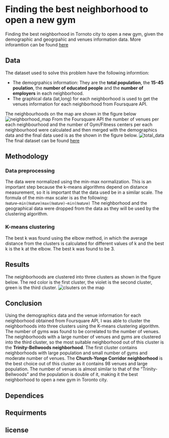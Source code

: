 # Finding the best neighborhood to open a new gym

Finding the best neighborhood in Tornoto city to open a new gym, given the demographic and geogrpahic and venues information data. More inforamtion can be found [here](https://drive.google.com/drive/u/0/my-drive)

## Data

The dataset used to solve this problem have the following informtion:
* The demogrpahics information:  They are the **total population**, the **15-45 poulation**, the **number of educated people** and the **number of employers** in each neighborhood. 
* The graphical data (lat,long) for each neighborhood is used to get the venues information for each neighborhood from Foursquare API.

The neighbourhoods on the map are shown in the figure below
![neighborhood_map](https://user-images.githubusercontent.com/72076328/109424179-4bbec100-79eb-11eb-9a71-6557010e2ee3.PNG)
From the Foursquare API the number of venues per each neighbourhood and the number of Gym/Fitness centers per each neighbourhood were calculated and then merged with the demographics data and the final data used is as the shown in the figure below.
![total_data](https://user-images.githubusercontent.com/72076328/109424261-a9530d80-79eb-11eb-807c-49864647abc6.PNG)
The final dataset can be found [here](https://www.kaggle.com/youssef19/toronto-neighborhoods-inforamtion)

## Methodology 
### Data preprocessing
The data were normalized using the min-max normalization. This is an important step because the k-means algorithms depend on distance measurement, so it is important that the data used be in a similar scale. The formula of the min-max scaler is as the following: 
`𝑓𝑒𝑎𝑡𝑢𝑟𝑒−min⁡(𝑓𝑒𝑎𝑡𝑢𝑟𝑒)max⁡(𝑓𝑒𝑎𝑡𝑢𝑟𝑒)−min⁡(𝑓𝑒𝑎𝑡𝑢𝑟𝑒)`
The neighborhood and the geographical data were dropped from the data as they will be used by the clustering algorithm. 
### K-means clustering 
The best k was found using the elbow method, in which the average distance from the clusters is calculated for different values of k and the best k is the k at the elbow. The best k was found to be 3.

## Results 
The neighborhoods are clustered into three clusters as shown in the figure below. The red color is the first cluster, the violet is the second cluster, green is the third cluster.
![clsuters on the map](https://user-images.githubusercontent.com/72076328/113056147-18bb4900-91b4-11eb-9e33-8ccf83fa5fca.PNG)

## Conclusion 
Using the demographics data and the venue information for each neighborhood obtained from Foursquare API, I was able to cluster the neighborhoods into three clusters using the K-means clustering algorithm. The number of gyms was found to be correlated to the number of venues. The neighborhoods with a large number of venues and gyms are clustered into the third cluster, so the most suitable neighborhood out of this cluster is the **Trinity-Bellwoods neighborhood**. The first cluster contains neighborhoods with  large population and  small number of gyms and  moderate number of venues. The **Church-Yonge Corridor neighborhood** is the best choice out of this cluster as it contains 98 venues and large population. The number of venues is almost similar to that of the “Trinity-Bellwoods” and the population is double of it, making it the best neighborhood to open a new gym in Toronto city.

## Dependices 

## Requirments

## license 
